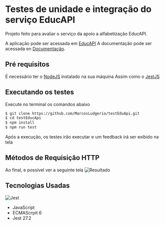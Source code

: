 # Testes de unidade e integração do serviço EducAPI

Projeto feito para avaliar o serviço da apoio a alfabetização EducAPI.

A aplicação pode ser acessada em [EducAPI](https://api.apps4society.dcx.ufpb.br/educapi/) 
A documentação pode ser acessada en [Documentação](https://api.apps4society.dcx.ufpb.br/educapi/swagger-ui.html). 


## Pré requisitos
É necessário ter o [NodeJS](https://nodejs.org) instalado na sua máquina
Assim como o [JestJS](https://jestjs.io/)

## Executando os testes
Execute no terminal os comandos abaixo
```sh
$ git clone https://github.com/MarcosLudgerio/testEduApi.git
$ cd testEducApi
$ npm install
$ npm run test
```
Após a execução, os testes irão executar e um feedback irá ser exibido na tela

## Métodos de Requisição HTTP
Ao final, e possível ver a seguinte tela
![Resultado](https://drive.google.com/file/d/1AHYiO4fM62_hg1n_bqGajepBqn-9Uedc/view?usp=sharing)

## Tecnologias Usadas
![Jest](https://img.shields.io/github/license/a4s-ufpb/EducAPI?label=licence)



- JavaScript
- ECMAScrpit 6
- Jest 27.2